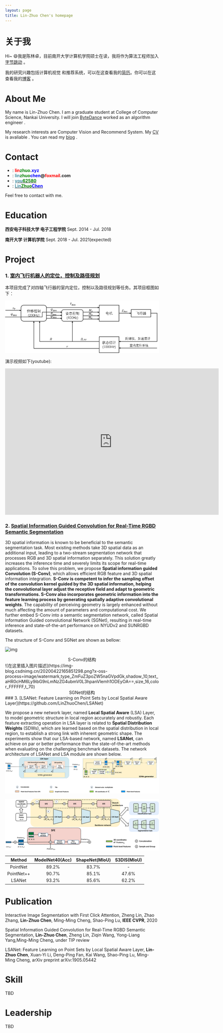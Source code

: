 ```yaml
---
layout: page
title: Lin-Zhuo Chen's homepage
---
```

# **关于我**

Hi~ 😄我是陈林卓，目前南开大学计算机学院硕士在读，我将作为算法工程师加入[字节跳动](https://bytedance.com/) 。

我的研究兴趣包括计算机视觉<i class="fas fa-eye"></i> 和推荐系统<i class="fas fa-brain"></i>，可以在这查看我的[简历](https://linzhuo.xyz/file/main.pdf)。你可以在这查看我的[博客](https://linzhuo.xyz/tags/)<i class="fas fa-book"></i> 。

# **About Me**
My name is Lin-Zhuo Chen. I am a graduate student at College of Computer Science, Nankai University. I will join  [ByteDance](https://bytedance.com/) worked as an algorithm engineer .

My research interests are Computer Vision <i class="fas fa-eye"></i> and Recommend System<i class="fas fa-brain"></i>. My [CV](https://linzhuo.xyz/file/main.pdf) is avaliable .
You can read my [blog](https://linzhuo.xyz/tags/)<i class="fas fa-book"></i> . 

# **Contact**

- <i class="fas fa-home"></i> : **<font color="#FF0000 ">lin</font><font color="#008000">zhuo</font>.<font color="#0000FF">xyz</font>**
- <i class="fas fa-envelope"></i> : **<font color="#4590a3">lin</font><font color="#008000">zhuo</font><font color="#0000FF">chen</font>@<font color="#FF0000 ">foxmail</font>.com**
- <i class="fab fa-zhihu"></i>  : **[<font color="#4590a3">you</font><font color="#008000">62580</font> ](https://www.zhihu.com/people/you62580)**
- <i class="fab fa-github"></i> : **[<font color="#4590a3">Lin</font><font color="#008000">Zhuo</font><font color="#0000FF">Chen</font>](https://github.com/LinZhuoChen)**

Feel free to contact with me.

# **Education**

**西安电子科技大学         电子工程学院** Sept. 2014 - Jul. 2018 

**南开大学         计算机学院** Sept. 2018 - Jul. 2021(expected) 

# **Project**

### 1. [室内飞行机器人的定位，控制及路径规划](https://linzhuo.xyz/_posts/project/2019-11-29-quadrotor/)

本项目完成了对四轴飞行器的室内定位，控制以及路径规划等任务。其项目框图如下：

![](/images/control.png)



演示视频如下(youtube):

<div class="embed-container">
  <iframe
      src="https://www.youtube.com/embed/XSEBEPnCcRU"
      width="700"
      height="480"
      frameborder="0"
      allowfullscreen="">
  </iframe>
</div>

### 2. [Spatial Information Guided Convolution for Real-Time RGBD Semantic Segmentation](https://arxiv.org/abs/2004.04534v1)
3D spatial information is known to be beneficial to the semantic segmentation task. Most existing methods take 3D spatial data as an additional input, leading to a two-stream segmentation network that processes RGB and 3D spatial information separately. This solution greatly increases the inference time and severely limits its scope for real-time applications. To solve this problem, we propose **Spatial information guided Convolution (S-Conv)**, which allows efficient RGB feature and 3D spatial information integration. **S-Conv is competent to infer the sampling offset of the convolution kernel guided by the 3D spatial information, helping the convolutional layer adjust the receptive field and adapt to geometric transformations. S-Conv also incorporates geometric information into the feature learning process by generating spatially adaptive convolutional weights**. The capability of perceiving geometry is largely enhanced without much affecting the amount of parameters and computational cost. We further embed S-Conv into a semantic segmentation network, called Spatial information Guided convolutional Network (SGNet), resulting in real-time inference and state-of-the-art performance on NYUDv2 and SUNRGBD datasets.

The structure of S-Conv and SGNet are shown as bellow:

![img](https://img-blog.csdnimg.cn/20200422165201255.png?x-oss-process=image/watermark,type_ZmFuZ3poZW5naGVpdGk,shadow_10,text_aHR0cHM6Ly9ibG9nLmNzZG4ubmV0L3hpanVlemh1ODEyOA==,size_16,color_FFFFFF,t_70)

<center>S-Conv的结构</center>
![在这里插入图片描述](https://img-blog.csdnimg.cn/20200422165851298.png?x-oss-process=image/watermark,type_ZmFuZ3poZW5naGVpdGk,shadow_10,text_aHR0cHM6Ly9ibG9nLmNzZG4ubmV0L3hpanVlemh1ODEyOA==,size_16,color_FFFFFF,t_70)

<center>SGNet的结构</center>
### 3. [LSANet: Feature Learning on Point Sets by Local Spatial Aware Layer](https://github.com/LinZhuoChen/LSANet)

We propose a new network layer, named **Local Spatial Aware** (LSA) Layer, to model geometric structure in local region accurately and robustly. Each feature extracting operation in LSA layer is related to **Spatial Distribution Weights** (SDWs), which are learned based on the spatial distribution in local region, to establish a strong link with inherent geometric shape. The experiments show that our LSA-based network, named **LSANet**, can achieve on par or better performance than the state-of-the-art methods when evaluating on the challenging benchmark datasets. The network architecture of LSANet and LSA module are shown below.
![LSANet1](/images/LSA_module.png)

![LSANet2](/images/LSANet.png)

|   Method   | ModelNet40(Acc) | ShapeNet(MIoU) | S3DIS(MIoU) |
| :--------: | :-------------: | :------------: | :---------: |
|  PointNet  |      89.2%      |     83.7%      |      -      |
| PointNet++ |      90.7%      |     85.1%      |    47.6%    |
|   LSANet   |      93.2%      |     85.6%      |    62.2%    |



# **Publication**

Interactive Image Segmentation with First Click Attention, Zheng Lin, Zhao Zhang, **Lin-Zhuo Chen**, Ming-Ming Cheng, Shao-Ping Lu, **IEEE CVPR**, 2020

Spatial Information Guided Convolution for Real-Time RGBD Semantic Segmentation, **Lin-Zhuo Chen**, Zheng Lin, Ziqin Wang, Yong-Liang Yang,Ming-Ming Cheng, under TIP review

LSANet: Feature Learning on Point Sets by Local Spatial Aware Layer, **Lin-Zhuo Chen**, Xuan-Yi Li, Deng-Ping Fan, Kai Wang, Shao-Ping Lu, Ming-Ming Cheng, arXiv preprint arXiv:1905.05442

# **Skill**

TBD

# **Leadership**

TBD
